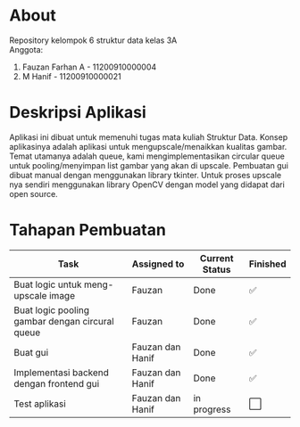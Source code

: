 # About
Repository kelompok 6  struktur data kelas 3A\
Anggota:
1. Fauzan Farhan A - 11200910000004
2. M Hanif - 11200910000021

# Deskripsi Aplikasi
Aplikasi ini dibuat untuk memenuhi tugas mata kuliah Struktur Data. Konsep aplikasinya adalah aplikasi untuk mengupscale/menaikkan kualitas gambar. Temat utamanya adalah  queue, kami mengimplementasikan circular queue untuk pooling/menyimpan list gambar yang akan di upscale. Pembuatan gui dibuat manual dengan menggunakan library tkinter. Untuk proses upscale nya sendiri menggunakan library OpenCV dengan model yang didapat dari open source.

# Tahapan Pembuatan

| Task                                              |  Assigned to  | Current Status | Finished  | 
|---------------------------------------------------|---------------|----------------|-----------|
| Buat logic untuk meng-upscale image               | Fauzan        | Done           | ✅
| Buat logic pooling gambar dengan circural queue   | Fauzan        | Done           | ✅
| Buat gui                                          | Fauzan dan Hanif        | Done        | ✅
| Implementasi backend dengan frontend gui          | Fauzan dan Hanif        | Done        | ✅
| Test aplikasi                                     | Fauzan dan Hanif        | in progress        | ⬜